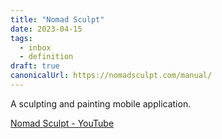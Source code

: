 ```yaml
---
title: "Nomad Sculpt"
date: 2023-04-15
tags:
  - inbox
  - definition
draft: true
canonicalUrl: https://nomadsculpt.com/manual/
---
```


A sculpting and painting mobile application.

[Nomad Sculpt - YouTube](https://www.youtube.com/playlist?list=PLYgW0C-nQEFNSS2llnNjkx8NpN6MXhfdI)
